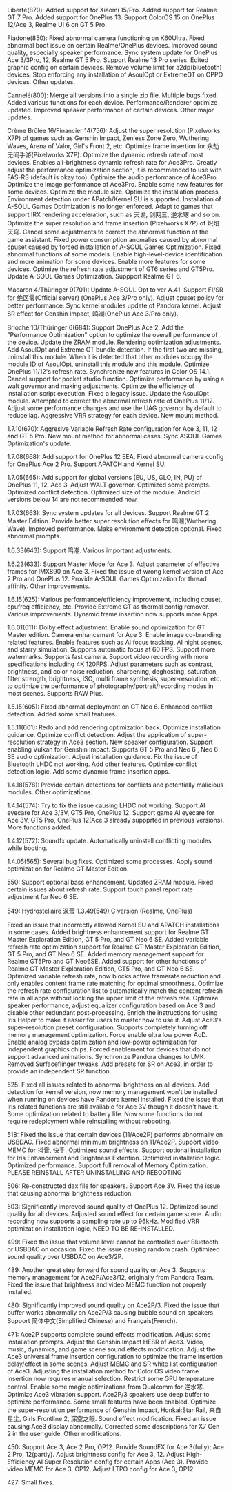 Liberté(870):
Added support for Xiaomi 15/Pro.
Added support for Realme GT 7 Pro.
Added support for OnePlus 13.
Support ColorOS 15 on OnePlus 12/Ace 3, Realme UI 6 on GT 5 Pro.

Fiadone(850):
Fixed abnormal camera functioning on K60Ultra.
Fixed abnormal boot issue on certain Realme/OnePlus devices.
Improved sound quality, especially speaker performance.
Sync system update for OnePlus Ace 3/3Pro, 12, Realme GT 5 Pro.
Support Realme 13 Pro series.
Edited graphic config on certain devices.
Remove volume limit for a2dp(bluetooth) devices.
Stop enforcing any installation of AsoulOpt or ExtremeGT on OPPO devices.
Other updates.

Cannelé(800):
Merge all versions into a single zip file.
Multiple bugs fixed.
Added various functions for each device.
Performance/Renderer optimize updated.
Improved speaker performance of certain devices.
Other major updates.

Crème Brûlée 16/Financier 14(756):
Adjust the super resolution (Pixelworks X7P) of games such as Genshin Impact, Zenless Zone Zero, Wuthering Waves, Arena of Valor, Girl's Front 2, etc.
Optimize frame insertion for 永劫无间手游(Pixelworks X7P).
Optimize the dynamic refresh rate of most devices.
Enables all-brightness dynamic refresh rate for Ace3Pro.
Greatly adjust the performance optimization section, it is recommended to use with FAS-RS (default is okay too).
Optimize the audio performance of Ace3Pro.
Optimize the image performance of Ace3Pro.
Enable some new features for some devices.
Optimize the module size.
Optimize the installation process.
Environment detection under APatch/Kernel SU is supported.
Installation of A-SOUL Games Optimization is no longer enforced.
Adapt to games that support IRX rendering acceleration, such as 天谕, 剑网三, 逆水寒 and so on.
Optimize the super resolution and frame insertion (Pixelworks X7P) of 炽焰天穹.
Cancel some adjustments to correct the abnormal function of the game assistant.
Fixed power consumption anomalies caused by abnormal cpuset caused by forced installation of A-SOUL Games Optimization.
Fixed abnormal functions of some models.
Enable high-level-device identification and more animation for some devices.
Enable more features for some devices.
Optimize the refresh rate adjustment of GT6 series and GT5Pro.
Update A-SOUL Games Optimization.
Suppport Realme GT 6.

Macaron 4/Thüringer 9(701):
Update A-SOUL Opt to ver A.41.
Support FI/SR for 绝区零(Official server) (OnePlus Ace 3/Pro only).
Adjust cpuset policy for better performance.
Sync kernel modules update of Pandora kernel.
Adjust SR effect for Genshin Impact, 鸣潮(OnePlus Ace 3/Pro only).

Brioche 10/Thüringer 6(684):
Support OnePlus Ace 2.
Add the "Performance Optimization" option to optimize the overall performance of the device.
Update the ZRAM module.
Rendering optimization adjustments.
Add AsoulOpt and Extreme GT bundle detection. If the first two are missing, uninstall this module.
When it is detected that other modules occupy the module ID of AsoulOpt, uninstall this module and this module.
Optimize OnePlus 11/12's refresh rate.
Synchronize new features in Color OS 14.1.
Cancel support for pocket studio function.
Optimize performance by using a walt governor and making adjustments.
Optimize the efficiency of installation script execution.
Fixed a legacy issue.
Update the AsoulOpt module.
Attempted to correct the abnormal refresh rate of OnePlus 11/12.
Adjust some performance changes and use the UAG governor by default to reduce lag.
Aggressive VRR strategy for each device.
New mount method.

1.7.10(670):
Aggresive Variable Refresh Rate configuration for Ace 3, 11, 12 and GT 5 Pro.
New mount method for abnormal cases.
Sync ASOUL Games Optimization's update.

1.7.08(668):
Add support for OnePlus 12 EEA.
Fixed abnormal camera config for OnePlus Ace 2 Pro.
Support APATCH and Kernel SU.

1.7.05(665):
Add support for global versions (EU, US, GLO, IN, PU) of OnePlus 11, 12, Ace 3.
Adjust WALT governor.
Optimized some prompts.
Optimized conflict detection.
Optimized size of the module.
Android versions below 14 are not recommended now.

1.7.03(663):
Sync system updates for all devices.
Support Realme GT 2 Master Edition.
Provide better super resolution effects for 鸣潮(Wuthering Wave).
Improved performance.
Make environment detection optional.
Fixed abnormal prompts.

1.6.33(643):
Support 鸣潮.
Various important adjustments.

1.6.23(633):
Support Master Mode for Ace 3.
Adjust parameter of effective frames for IMX890 on Ace 3.
Fixed the issue of wrong kernel version of Ace 2 Pro and OnePlus 12.
Provide A-SOUL Games Optimization for thread affinity.
Other improvements.

1.6.15(625):
Various performance/efficiency improvement, including cpuset, cpufreq efficiency, etc.
Provide Extreme GT as thermal config remover.
Various improvements.
Dynamic frame insertion now supports more Apps.

1.6.01(611):
Dolby effect adjustment.
Enable sound optimization for GT Master edition.
Camera enhancement for Ace 3:
Enable image co-branding related features.
Enable features such as AI focus tracking, AI night scenes, and starry simulation.
Supports automatic focus at 60 FPS.
Support more watermarks.
Supports fast camera.
Support video recording with more specifications including 4K 120FPS.
Adjust parameters such as contrast, brightness, and color noise reduction, sharpening, deghosting, saturation, filter strength, brightness, ISO, multi frame synthesis, super-resolution, etc. to optimize the performance of photography/portrait/recording modes in most scenes.
Supports RAW Plus.

1.5.15(605):
Fixed abnormal deployment on GT Neo 6.
Enhanced conflict detection.
Added some small features.

1.5.11(601):
Redo and add rendering optimization back.
Optimize installation guidance.
Optimize conflict detection.
Adjust the application of super-resolution strategy in Ace3 section.
New speaker configuration.
Support enabling Vulkan for Genshin Impact.
Supports GT 5 Pro and Neo 6 , Neo 6 SE audio optimization.
Adjust installation guidance.
Fix the issue of Bluetooth LHDC not working.
Add other features.
Optimize conflict detection logic.
Add some dynamic frame insertion apps.

1.4.18(578):
Provide certain detections for conflicts and potentially malicious modules.
Other optimizations.

1.4.14(574):
Try to fix the issue causing LHDC not working.
Support AI eyecare for Ace 3/3V, GT5 Pro, OnePlus 12.
Support game AI eyecare for Ace 3V, GT5 Pro, OnePlus 12(Ace 3 already suppprted in previous versions).
More functions added.

1.4.12(572):
Soundfx update.
Automatically uninstall conflicting modules while booting.

1.4.05(565):
Several bug fixes.
Optimized some processes.
Apply sound optimization for Realme GT Master Edition.

550:
Support optional bass enhancement.
Updated ZRAM module.
Fixed certain issues about refresh rate.
Support touch panel report rate adjustment for Neo 6 SE.

549:
Hydrostellaire 沨莹 1.3.49(549)
C version (Realme, OnePlus)

Fixed an issue that incorrectly allowed Kernel SU and APATCH installations in some cases.
Added brightness enhancement support for Realme GT Master Exploration Edition, GT 5 Pro, and GT Neo 6 SE.
Added variable refresh rate optimization support for Realme GT Master Exploration Edition, GT 5 Pro, and GT Neo 6 SE.
Added memory management support for Realme GT5Pro and GT Neo6SE.
Added support for other functions of Realme GT Master Exploration Edition, GT5 Pro, and GT Neo 6 SE.
Optimized variable refresh rate, now blocks active framerate reduction and only enables content frame rate matching for optimal smoothness.
Optimize the refresh rate configuration list to automatically match the content refresh rate in all apps without locking the upper limit of the refresh rate.
Optimize speaker performance, adjust equalizer configuration based on Ace 3 and disable other redundant post-processing.
Enrich the instructions for using Iris Helper to make it easier for users to master how to use it.
Adjust Ace3's super-resolution preset configuration.
Supports completely turning off memory management optimization.
Force enable ultra low power AoD.
Enable analog bypass optimization and low-power optimization for independent graphics chips.
Forced enablement for devices that do not support advanced animations.
Synchronize Pandora changes to LMK.
Removed Surfaceflinger tweaks.
Add presets for SR on Ace3, in order to provide an independent SR function.

525:
Fixed all issues related to abnormal brightness on all devices.
Add detection for kernel version, now memory management won't be installed when running on devices have Pandora kernel installed.
Fixed the issue that Iris related functions are still available for Ace 3V though it doesn't have it.
Some optimization related to battery life.
Now some functions do not require redeployment while reinstalling without rebooting.

518:
Fixed the issue that certain devices (11/Ace2P) performs abnormally on USBDAC.
Fixed abnormal minimum brightness on 11/Ace2P.
Support video MEMC for 抖音, 快手.
Optimized sound effects.
Support optional installation for Iris Enhancement and Brightness Extention.
Optimized installation logic.
Optimized performance.
Support full removal of Memory Optimization.
PLEASE REINSTALL AFTER UNINSTALLING AND REBOOTING


506:
Re-constructed dax file for speakers.
Support Ace 3V.
Fixed the issue that causing abnormal brightness reduction.

503:
Significantly improved sound quality of OnePlus 12.
Optimized sound quality for all devices.
Adjusted sound effect for certain game scene.
Audio recording now supports a sampling rate up to 96kHz.
Modified VRR optimization installation logic, NEED TO BE RE-INSTALLED.

499:
Fixed the issue that volume level cannot be controlled over Bluetooth or USBDAC on occasion.
Fixed the issue causing random crash.
Optimized sound quality over USBDAC on Ace3/2P.


489:
Another great step forward for sound quality on Ace 3.
Supports memory management for Ace2P/Ace3/12, originally from Pandora Team.
Fixed the issue that brightness and video MEMC function not properly installed.


480:
Significantly improved sound quality on Ace2P/3.
Fixed the issue that buffer works abnormally on Ace2P/3 causing bubble sound on speakers.
Support 简体中文(Simplified Chinese) and Français(French).

471:
Ace2P supports complete sound effects modification.
Adjust some installation prompts.
Adjust the Genshin Impact HESR of Ace3.
Video, music, dynamics, and game scene sound effects modification.
Adjust the Ace3 universal frame insertion configuration to optimize the frame insertion delay/effect in some scenes.
Adjust MEMC and SR white list configuration of Ace3.
Adjusting the installation method for Color OS video frame insertion now requires manual selection.
Restrict some GPU temperature control.
Enable some magic optimizations from Qualcomm for 逆水寒.
Optimize Ace3 vibration support.
Ace2P/3 speakers use deep buffer to optimize performance.
Some small features have been enabled.
Optimize the super-resolution performance of Genshin Impact, Honkai:Star Rail, 来自星尘, Girls Frontline 2, 深空之眼.
Sound effect modification.
Fixed an issue causing Ace3 display abnormally.
Corrected some descriptions for X7 Gen 2 in the user guide.
Other modifications.

450:
Support Ace 3, Ace 2 Pro, OP12.
Provide SoundFX for Ace 3(fully); Ace 2 Pro, 12(partly).
Adjust brightness config for Ace 3, 12.
Adjust High-Efficiency AI Super Resolution config for certain Apps (Ace 3).
Provide video MEMC for Ace 3, OP12.
Adjust LTPO config for Ace 3, OP12.

427:
Small fixes.